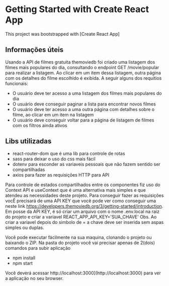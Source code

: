 # Getting Started with Create React App

This project was bootstrapped with [Create React App]

## Informações úteis

Usando a API de filmes gratuita themoviedb foi criado uma listagem dos filmes mais populares do dia, consultando o endpoint GET /movie/popular para realizar a listagem. 
Ao clicar em um item dessa listagem, outra página com os detalhes do filme escolhido é exibida. 
A seguir alguns dos requitios funcionais:
- O usuário deve ter acesso a uma listagem dos filmes mais populares do dia
- O usuário deve conseguir paginar a lista para encontrar novos filmes
- O usuário deve ter acesso a uma outra página com detalhes sobre o filme, ao clicar em um item na listagem
- O usuário deve conseguir voltar para a página de listagem de filmes com os filtros ainda ativos

## Libs utilizadas

- react-router-dom que é uma lib para controle de rotas 
- sass para deixar o uso do css mais fácil
- dotenv para esconder as variaveis pessoais que não fazem sentido ser compartilhadas 
- axios para fazer as requisições HTTP para API

Para controle de estados compartilhados entre os componentes fiz uso do Context API e useContext que é uma alternativa mais simples e que atendeu as necessidades deste projeto.
Para conseguir fazer as requisições vocÊ precisará de uma API KEY que você pode ver como conseguir uma neste link https://developers.themoviedb.org/3/getting-started/introduction.
Em posse da API KEY, é só criar um arquivo com o nome .env.local na raiz do projeto e criar a variavel REACT_APP_API_KEY='SUA_CHAVE'
Obs. Ao criar a variavel depois do simbolo de = a chave deve ser inserida sem aspas simples ou duplas.

Você pode executar fácilmente na sua maquina, clonando o projeto ou baixando o ZIP.
Na pasta do projeto você vai precisar apenas de 2(dois) comandos para subir aplicação
- npm install
- npm start

Você deverá acessar http://localhost:3000](http://localhost:3000) para ver a aplicação no seu browser.
